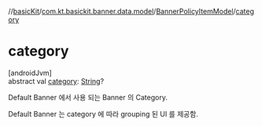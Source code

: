 //[basicKit](../../../index.md)/[com.kt.basickit.banner.data.model](../index.md)/[BannerPolicyItemModel](index.md)/[category](category.md)

# category

[androidJvm]\
abstract val [category](category.md): [String](https://kotlinlang.org/api/latest/jvm/stdlib/kotlin/-string/index.html)?

Default Banner 에서 사용 되는 Banner 의 Category.

Default Banner 는 category 에 따라 grouping 된 UI 를 제공함.
